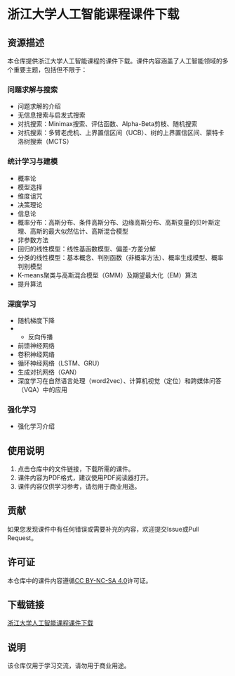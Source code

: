 # 浙江大学人工智能课程课件下载

## 资源描述

本仓库提供浙江大学人工智能课程的课件下载。课件内容涵盖了人工智能领域的多个重要主题，包括但不限于：

### 问题求解与搜索
- 问题求解的介绍
- 无信息搜索与启发式搜索
- 对抗搜索：Minimax搜索、评估函数、Alpha-Beta剪枝、随机搜索
- 对抗搜索：多臂老虎机、上界置信区间（UCB）、树的上界置信区间、蒙特卡洛树搜索（MCTS）

### 统计学习与建模
- 概率论
- 模型选择
- 维度诅咒
- 决策理论
- 信息论
- 概率分布：高斯分布、条件高斯分布、边缘高斯分布、高斯变量的贝叶斯定理、高斯的最大似然估计、高斯混合模型
- 非参数方法
- 回归的线性模型：线性基函数模型、偏差-方差分解
- 分类的线性模型：基本概念、判别函数（非概率方法）、概率生成模型、概率判别模型
- K-means聚类与高斯混合模型（GMM）及期望最大化（EM）算法
- 提升算法

### 深度学习
- 随机梯度下降
- - 反向传播
- 前馈神经网络
- 卷积神经网络
- 循环神经网络（LSTM、GRU）
- 生成对抗网络（GAN）
- 深度学习在自然语言处理（word2vec）、计算机视觉（定位）和跨媒体问答（VQA）中的应用

### 强化学习
- 强化学习介绍

## 使用说明

1. 点击仓库中的文件链接，下载所需的课件。
2. 课件内容为PDF格式，建议使用PDF阅读器打开。
3. 课件内容仅供学习参考，请勿用于商业用途。

## 贡献

如果您发现课件中有任何错误或需要补充的内容，欢迎提交Issue或Pull Request。

## 许可证

本仓库中的课件内容遵循[CC BY-NC-SA 4.0](https://creativecommons.org/licenses/by-nc-sa/4.0/)许可证。

## 下载链接
[浙江大学人工智能课程课件下载](https://pan.quark.cn/s/4430a90bd516)

## 说明

该仓库仅用于学习交流，请勿用于商业用途。
